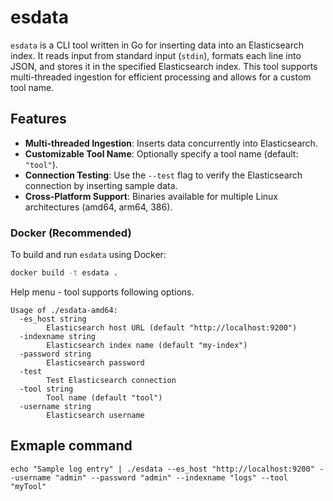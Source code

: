 # esdata

`esdata` is a CLI tool written in Go for inserting data into an Elasticsearch index. It reads input from standard input (`stdin`), formats each line into JSON, and stores it in the specified Elasticsearch index. This tool supports multi-threaded ingestion for efficient processing and allows for a custom tool name.

## Features

- **Multi-threaded Ingestion**: Inserts data concurrently into Elasticsearch.
- **Customizable Tool Name**: Optionally specify a tool name (default: `"tool"`).
- **Connection Testing**: Use the `--test` flag to verify the Elasticsearch connection by inserting sample data.
- **Cross-Platform Support**: Binaries available for multiple Linux architectures (amd64, arm64, 386).


### Docker (Recommended)

To build and run `esdata` using Docker:

```bash
docker build -t esdata .
```


Help menu - tool supports following options.

```
Usage of ./esdata-amd64:
  -es_host string
        Elasticsearch host URL (default "http://localhost:9200")
  -indexname string
        Elasticsearch index name (default "my-index")
  -password string
        Elasticsearch password
  -test
        Test Elasticsearch connection
  -tool string
        Tool name (default "tool")
  -username string
        Elasticsearch username
```

## Exmaple command

```
echo "Sample log entry" | ./esdata --es_host "http://localhost:9200" --username "admin" --password "admin" --indexname "logs" --tool "myTool"
```